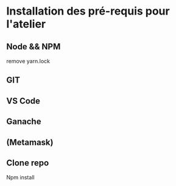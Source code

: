 # Installation des pré-requis pour l'atelier

## Node && NPM 
remove yarn.lock

## GIT 

## VS Code

## Ganache

## (Metamask)

## Clone repo
Npm install
